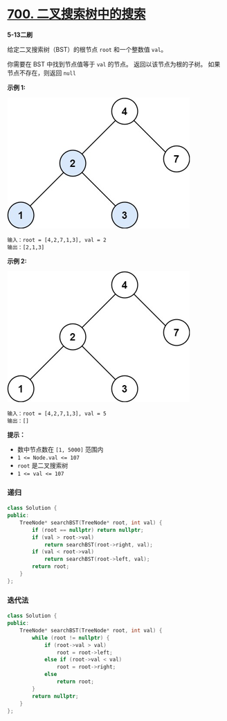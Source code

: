 # [700. 二叉搜索树中的搜索](https://leetcode-cn.com/problems/search-in-a-binary-search-tree/)

**5-13二刷**

给定二叉搜索树（BST）的根节点 `root` 和一个整数值 `val`。

你需要在 BST 中找到节点值等于 `val` 的节点。 返回以该节点为根的子树。 如果节点不存在，则返回 `null` 

**示例 1:**

![img](../../Images/16.二叉搜索树中的搜索.assets/tree1.jpg)

```
输入：root = [4,2,7,1,3], val = 2
输出：[2,1,3]
```

**示例 2:**

![img](../../Images/16.二叉搜索树中的搜索.assets/tree2.jpg)

```
输入：root = [4,2,7,1,3], val = 5
输出：[]
```

**提示：**

- 数中节点数在 `[1, 5000]` 范围内
- `1 <= Node.val <= 107`
- `root` 是二叉搜索树
- `1 <= val <= 107`

### 递归

```c++
class Solution {
public:
    TreeNode* searchBST(TreeNode* root, int val) {
        if (root == nullptr) return nullptr;
        if (val > root->val)
            return searchBST(root->right, val);
        if (val < root->val)
            return searchBST(root->left, val);
        return root;
    }
};
```

### 迭代法

```c++
class Solution {
public:
    TreeNode* searchBST(TreeNode* root, int val) {
        while (root != nullptr) {
            if (root->val > val)
                root = root->left;
            else if (root->val < val)
                root = root->right;
            else    
                return root;
        }
        return nullptr;
    }
};
```

